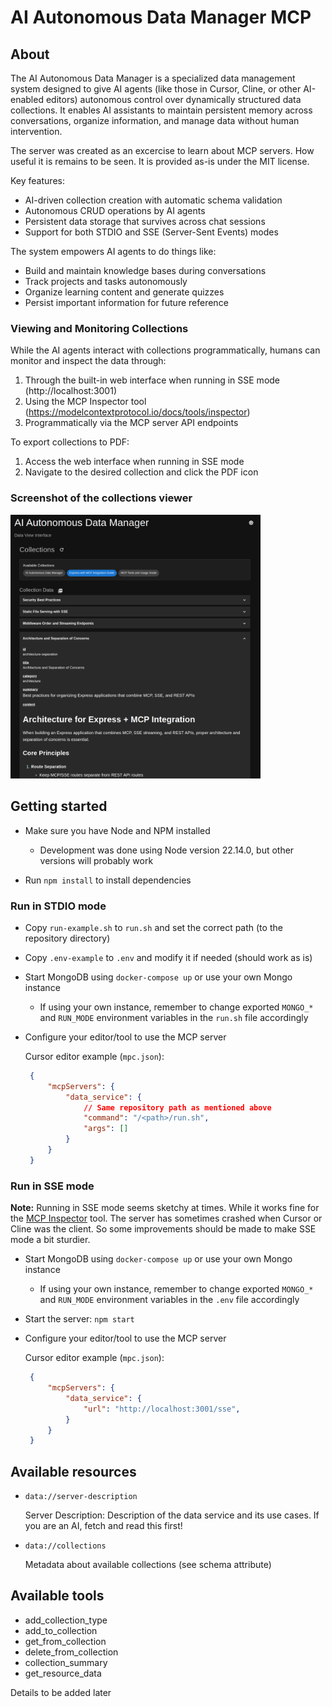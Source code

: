 # AI Autonomous Data Manager MCP

## About

The AI Autonomous Data Manager is a specialized data management system designed to give AI agents (like those in Cursor, Cline, or other AI-enabled editors) autonomous control over dynamically structured data collections. It enables AI assistants to maintain persistent memory across conversations, organize information, and manage data without human intervention.

The server was created as an excercise to learn about MCP servers. How useful it is remains to be seen. It is provided as-is under the MIT license.

Key features:
- AI-driven collection creation with automatic schema validation
- Autonomous CRUD operations by AI agents
- Persistent data storage that survives across chat sessions
- Support for both STDIO and SSE (Server-Sent Events) modes

The system empowers AI agents to do things like:
- Build and maintain knowledge bases during conversations
- Track projects and tasks autonomously
- Organize learning content and generate quizzes
- Persist important information for future reference

### Viewing and Monitoring Collections

While the AI agents interact with collections programmatically, humans can monitor and inspect the data through:
1. Through the built-in web interface when running in SSE mode (http://localhost:3001)
1. Using the MCP Inspector tool (https://modelcontextprotocol.io/docs/tools/inspector)
1. Programmatically via the MCP server API endpoints

To export collections to PDF:
1. Access the web interface when running in SSE mode
1. Navigate to the desired collection and click the PDF icon

### Screenshot of the collections viewer

<img src="front-end.png" width="400">



## Getting started

- Make sure you have Node and NPM installed
  - Development was done using Node version 22.14.0, but other versions will probably work

- Run `npm install` to install dependencies

### Run in STDIO mode

- Copy `run-example.sh` to `run.sh` and set the correct path (to the repository directory)

- Copy `.env-example` to `.env` and modify it if needed (should work as is)

- Start MongoDB using `docker-compose up` or use your own Mongo instance

   - If using your own instance, remember to change exported `MONGO_*` and `RUN_MODE` environment variables in the `run.sh` file accordingly

- Configure your editor/tool to use the MCP server

  Cursor editor example (`mpc.json`):

   ```json
    {
        "mcpServers": {
            "data_service": {
                // Same repository path as mentioned above
                "command": "/<path>/run.sh",
                "args": []
            }
        }
    }
    ```

### Run in SSE mode

**Note:** Running in SSE mode seems sketchy at times. While it works fine for the [MCP Inspector](https://modelcontextprotocol.io/docs/tools/inspector) tool. The server has sometimes crashed when Cursor or Cline was the client. So some improvements should be made to make SSE mode a bit sturdier.

- Start MongoDB using `docker-compose up` or use your own Mongo instance

   - If using your own instance, remember to change exported `MONGO_*` and `RUN_MODE` environment variables in the `.env` file accordingly


- Start the server: `npm start`

- Configure your editor/tool to use the MCP server

  Cursor editor example (`mpc.json`):

   ```json
    {
        "mcpServers": {
            "data_service": {
                "url": "http://localhost:3001/sse",
            }
        }
    }
    ```

## Available resources

- `data://server-description`

  Server Description: Description of the data service and its use cases. If you are an AI, fetch and read this first!

- `data://collections`

  Metadata about available collections (see schema attribute)

## Available tools

- add_collection_type
- add_to_collection
- get_from_collection
- delete_from_collection
- collection_summary
- get_resource_data

Details to be added later

